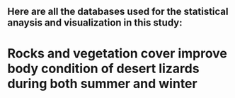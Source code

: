 ## Here are all the databases used for the statistical anaysis and visualization in this study:
# **Rocks and vegetation cover improve body condition of desert lizards during both summer and winter**
